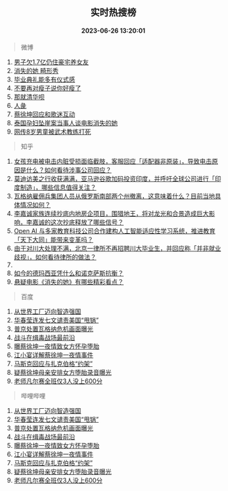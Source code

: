 <div align="center"><h2>实时热搜榜</h2><h4>2023-06-26 13:20:01</h4></div>

> 微博  

1. [男子欠1.7亿仍住豪宅养女友](https://s.weibo.com/weibo?q=%23%E7%94%B7%E5%AD%90%E6%AC%A01.7%E4%BA%BF%E4%BB%8D%E4%BD%8F%E8%B1%AA%E5%AE%85%E5%85%BB%E5%A5%B3%E5%8F%8B%23&t=31&band_rank=1&Refer=top)<br />
2. [消失的她 畸形秀](https://s.weibo.com/weibo?q=%E6%B6%88%E5%A4%B1%E7%9A%84%E5%A5%B9%20%E7%95%B8%E5%BD%A2%E7%A7%80&t=31&band_rank=2&Refer=top)<br />
3. [毕业典礼能多有仪式感](https://s.weibo.com/weibo?q=%23%E6%AF%95%E4%B8%9A%E5%85%B8%E7%A4%BC%E8%83%BD%E5%A4%9A%E6%9C%89%E4%BB%AA%E5%BC%8F%E6%84%9F%23&t=31&band_rank=3&Refer=top)<br />
4. [不要再对瘦子说你好瘦了](https://s.weibo.com/weibo?q=%23%E4%B8%8D%E8%A6%81%E5%86%8D%E5%AF%B9%E7%98%A6%E5%AD%90%E8%AF%B4%E4%BD%A0%E5%A5%BD%E7%98%A6%E4%BA%86%23&t=31&band_rank=4&Refer=top)<br />
5. [那就清华呗](https://s.weibo.com/weibo?q=%23%E9%82%A3%E5%B0%B1%E6%B8%85%E5%8D%8E%E5%91%97%23&t=31&band_rank=5&Refer=top)<br />
6. [人彘](https://s.weibo.com/weibo?q=%E4%BA%BA%E5%BD%98&t=31&band_rank=6&Refer=top)<br />
7. [蔡徐坤回应和歌迷互动](https://s.weibo.com/weibo?q=%23%E8%94%A1%E5%BE%90%E5%9D%A4%E5%9B%9E%E5%BA%94%E5%92%8C%E6%AD%8C%E8%BF%B7%E4%BA%92%E5%8A%A8%23&t=31&band_rank=7&Refer=top)<br />
8. [泰国孕妇坠崖案当事人谈电影消失的她](https://s.weibo.com/weibo?q=%23%E6%B3%B0%E5%9B%BD%E5%AD%95%E5%A6%87%E5%9D%A0%E5%B4%96%E6%A1%88%E5%BD%93%E4%BA%8B%E4%BA%BA%E8%B0%88%E7%94%B5%E5%BD%B1%E6%B6%88%E5%A4%B1%E7%9A%84%E5%A5%B9%23&t=31&band_rank=8&Refer=top)<br />
9. [网传8岁男童被武术教练打死](https://s.weibo.com/weibo?q=%23%E7%BD%91%E4%BC%A08%E5%B2%81%E7%94%B7%E7%AB%A5%E8%A2%AB%E6%AD%A6%E6%9C%AF%E6%95%99%E7%BB%83%E6%89%93%E6%AD%BB%23&t=31&band_rank=9&Refer=top)<br />

> 知乎  

1. [女孩充电被电击内脏受损面临截肢，客服回应「适配器非原装」，导致电击原因是什么？如何看待涉事公司回应？](https://www.zhihu.com/question/608412173)<br />
2. [莫迪访美之行收获满满，亚马逊谷歌加码投资印度，并呼吁全球公司进行「印度制造」，哪些信息值得关注？](https://www.zhihu.com/question/608567391)<br />
3. [瓦格纳雇佣兵集团人员从俄罗斯南部两个州撤离，这意味着什么？目前当地具体情况如何？](https://www.zhihu.com/question/608666410)<br />
4. [李嘉诚家族连续抄底内地房企项目，围猎地王，将对龙光和合景造成巨大影响，李嘉诚的这次抄底释放了哪些信号？](https://www.zhihu.com/question/608665319)<br />
5. [Open AI 与多家教育科技公司合作建构人工智能适应性学习系统，推进教育「天下大同」能带来变革吗？](https://www.zhihu.com/question/608671199)<br />
6. [由于对川大处理不满，北京一律所不再招聘川大毕业生，并回应称「并非就业歧视」，如何看待律所的做法？](https://www.zhihu.com/question/608664630)<br />
7. []()<br />
8. [如今的德玛西亚凭什么和诺克萨斯抗衡？](https://www.zhihu.com/question/484996882)<br />
9. [悬疑电影《消失的她》有哪些精彩看点？](https://www.zhihu.com/question/607636330)<br />

> 百度  

1. [从世界工厂迈向智造强国](https://www.baidu.com/s?wd=%E4%BB%8E%E4%B8%96%E7%95%8C%E5%B7%A5%E5%8E%82%E8%BF%88%E5%90%91%E6%99%BA%E9%80%A0%E5%BC%BA%E5%9B%BD&sa=fyb_news&rsv_dl=fyb_news)<br />
2. [华春莹连发七文谴责美国“甩锅”](https://www.baidu.com/s?wd=%E5%8D%8E%E6%98%A5%E8%8E%B9%E8%BF%9E%E5%8F%91%E4%B8%83%E6%96%87%E8%B0%B4%E8%B4%A3%E7%BE%8E%E5%9B%BD%E2%80%9C%E7%94%A9%E9%94%85%E2%80%9D&sa=fyb_news&rsv_dl=fyb_news)<br />
3. [普京处置瓦格纳危机画面曝光](https://www.baidu.com/s?wd=%E6%99%AE%E4%BA%AC%E5%A4%84%E7%BD%AE%E7%93%A6%E6%A0%BC%E7%BA%B3%E5%8D%B1%E6%9C%BA%E7%94%BB%E9%9D%A2%E6%9B%9D%E5%85%89&sa=fyb_news&rsv_dl=fyb_news)<br />
4. [战斗在缉毒战场最前沿](https://www.baidu.com/s?wd=%E6%88%98%E6%96%97%E5%9C%A8%E7%BC%89%E6%AF%92%E6%88%98%E5%9C%BA%E6%9C%80%E5%89%8D%E6%B2%BF&sa=fyb_news&rsv_dl=fyb_news)<br />
5. [曝蔡徐坤一夜情致女方怀孕堕胎](https://www.baidu.com/s?wd=%E6%9B%9D%E8%94%A1%E5%BE%90%E5%9D%A4%E4%B8%80%E5%A4%9C%E6%83%85%E8%87%B4%E5%A5%B3%E6%96%B9%E6%80%80%E5%AD%95%E5%A0%95%E8%83%8E&sa=fyb_news&rsv_dl=fyb_news)<br />
6. [江小宴详解蔡徐坤一夜情事件](https://www.baidu.com/s?wd=%E6%B1%9F%E5%B0%8F%E5%AE%B4%E8%AF%A6%E8%A7%A3%E8%94%A1%E5%BE%90%E5%9D%A4%E4%B8%80%E5%A4%9C%E6%83%85%E4%BA%8B%E4%BB%B6&sa=fyb_news&rsv_dl=fyb_news)<br />
7. [马斯克回应与扎克伯格“约架”](https://www.baidu.com/s?wd=%E9%A9%AC%E6%96%AF%E5%85%8B%E5%9B%9E%E5%BA%94%E4%B8%8E%E6%89%8E%E5%85%8B%E4%BC%AF%E6%A0%BC%E2%80%9C%E7%BA%A6%E6%9E%B6%E2%80%9D&sa=fyb_news&rsv_dl=fyb_news)<br />
8. [疑蔡徐坤母亲安排女方堕胎录音曝光](https://www.baidu.com/s?wd=%E7%96%91%E8%94%A1%E5%BE%90%E5%9D%A4%E6%AF%8D%E4%BA%B2%E5%AE%89%E6%8E%92%E5%A5%B3%E6%96%B9%E5%A0%95%E8%83%8E%E5%BD%95%E9%9F%B3%E6%9B%9D%E5%85%89&sa=fyb_news&rsv_dl=fyb_news)<br />
9. [老师凡尔赛全班仅3人没上600分](https://www.baidu.com/s?wd=%E8%80%81%E5%B8%88%E5%87%A1%E5%B0%94%E8%B5%9B%E5%85%A8%E7%8F%AD%E4%BB%853%E4%BA%BA%E6%B2%A1%E4%B8%8A600%E5%88%86&sa=fyb_news&rsv_dl=fyb_news)<br />

> 哔哩哔哩  

1. [从世界工厂迈向智造强国](https://www.baidu.com/s?wd=%E4%BB%8E%E4%B8%96%E7%95%8C%E5%B7%A5%E5%8E%82%E8%BF%88%E5%90%91%E6%99%BA%E9%80%A0%E5%BC%BA%E5%9B%BD&sa=fyb_news&rsv_dl=fyb_news)<br />
2. [华春莹连发七文谴责美国“甩锅”](https://www.baidu.com/s?wd=%E5%8D%8E%E6%98%A5%E8%8E%B9%E8%BF%9E%E5%8F%91%E4%B8%83%E6%96%87%E8%B0%B4%E8%B4%A3%E7%BE%8E%E5%9B%BD%E2%80%9C%E7%94%A9%E9%94%85%E2%80%9D&sa=fyb_news&rsv_dl=fyb_news)<br />
3. [普京处置瓦格纳危机画面曝光](https://www.baidu.com/s?wd=%E6%99%AE%E4%BA%AC%E5%A4%84%E7%BD%AE%E7%93%A6%E6%A0%BC%E7%BA%B3%E5%8D%B1%E6%9C%BA%E7%94%BB%E9%9D%A2%E6%9B%9D%E5%85%89&sa=fyb_news&rsv_dl=fyb_news)<br />
4. [战斗在缉毒战场最前沿](https://www.baidu.com/s?wd=%E6%88%98%E6%96%97%E5%9C%A8%E7%BC%89%E6%AF%92%E6%88%98%E5%9C%BA%E6%9C%80%E5%89%8D%E6%B2%BF&sa=fyb_news&rsv_dl=fyb_news)<br />
5. [曝蔡徐坤一夜情致女方怀孕堕胎](https://www.baidu.com/s?wd=%E6%9B%9D%E8%94%A1%E5%BE%90%E5%9D%A4%E4%B8%80%E5%A4%9C%E6%83%85%E8%87%B4%E5%A5%B3%E6%96%B9%E6%80%80%E5%AD%95%E5%A0%95%E8%83%8E&sa=fyb_news&rsv_dl=fyb_news)<br />
6. [江小宴详解蔡徐坤一夜情事件](https://www.baidu.com/s?wd=%E6%B1%9F%E5%B0%8F%E5%AE%B4%E8%AF%A6%E8%A7%A3%E8%94%A1%E5%BE%90%E5%9D%A4%E4%B8%80%E5%A4%9C%E6%83%85%E4%BA%8B%E4%BB%B6&sa=fyb_news&rsv_dl=fyb_news)<br />
7. [马斯克回应与扎克伯格“约架”](https://www.baidu.com/s?wd=%E9%A9%AC%E6%96%AF%E5%85%8B%E5%9B%9E%E5%BA%94%E4%B8%8E%E6%89%8E%E5%85%8B%E4%BC%AF%E6%A0%BC%E2%80%9C%E7%BA%A6%E6%9E%B6%E2%80%9D&sa=fyb_news&rsv_dl=fyb_news)<br />
8. [疑蔡徐坤母亲安排女方堕胎录音曝光](https://www.baidu.com/s?wd=%E7%96%91%E8%94%A1%E5%BE%90%E5%9D%A4%E6%AF%8D%E4%BA%B2%E5%AE%89%E6%8E%92%E5%A5%B3%E6%96%B9%E5%A0%95%E8%83%8E%E5%BD%95%E9%9F%B3%E6%9B%9D%E5%85%89&sa=fyb_news&rsv_dl=fyb_news)<br />
9. [老师凡尔赛全班仅3人没上600分](https://www.baidu.com/s?wd=%E8%80%81%E5%B8%88%E5%87%A1%E5%B0%94%E8%B5%9B%E5%85%A8%E7%8F%AD%E4%BB%853%E4%BA%BA%E6%B2%A1%E4%B8%8A600%E5%88%86&sa=fyb_news&rsv_dl=fyb_news)<br />
